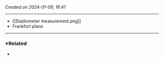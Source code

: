 *Created on 2024-01-09, 16:41* 

---
- [[Stadiometer measurement.png]] 
- Frankfort plane

---
### *Related
- 